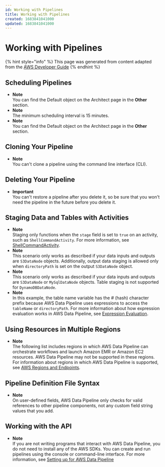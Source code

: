 ```yaml
---
id: Working with Pipelines
title: Working with Pipelines
created: 1683841041000
updated: 1683841041000
---
```

# Working with Pipelines

{% hint style="info" %}
This page was generated from content adapted from the [AWS Developer Guide](https://github.com/awsdocs/aws-data-pipeline-developer-guide.git)
{% endhint %}

## Scheduling Pipelines

- **Note**  
You can find the Default object on the Architect page in the **Other** section\.
- **Note**  
The minimum scheduling interval is 15 minutes\.
- **Note**  
You can find the Default object on the Architect page in the **Other** section\.


## Cloning Your Pipeline

- **Note**  
You can't clone a pipeline using the command line interface \(CLI\)\.


## Deleting Your Pipeline

- **Important**  
You can't restore a pipeline after you delete it, so be sure that you won't need the pipeline in the future before you delete it\.


## Staging Data and Tables with Activities

- **Note**  
Staging only functions when the `stage` field is set to `true` on an activity, such as `ShellCommandActivity`\. For more information, see [ShellCommandActivity](dp-object-shellcommandactivity.md)\.
- **Note**  
 This scenario only works as described if your data inputs and outputs are `S3DataNode` objects\. Additionally, output data staging is allowed only when `directoryPath` is set on the output `S3DataNode` object\.
- **Note**  
 This scenario only works as described if your data inputs and outputs are `S3DataNode` or `MySqlDataNode` objects\. Table staging is not supported for `DynamoDBDataNode`\.
- **Note**  
In this example, the table name variable has the \# \(hash\) character prefix because AWS Data Pipeline uses expressions to access the `tableName` or `directoryPath`\. For more information about how expression evaluation works in AWS Data Pipeline, see [Expression Evaluation](dp-pipeline-expressions.md#dp-datatype-functions)\.


## Using Resources in Multiple Regions

- **Note**  
The following list includes regions in which AWS Data Pipeline can orchestrate workflows and launch Amazon EMR or Amazon EC2 resources\. AWS Data Pipeline may not be supported in these regions\. For information about regions in which AWS Data Pipeline is supported, see [AWS Regions and Endpoints](https://docs.aws.amazon.com/general/latest/gr/rande.html#datapipeline_region)\.


## Pipeline Definition File Syntax

- **Note**  
On user\-defined fields, AWS Data Pipeline only checks for valid references to other pipeline components, not any custom field string values that you add\.


## Working with the API

- **Note**  
 If you are not writing programs that interact with AWS Data Pipeline, you do not need to install any of the AWS SDKs\. You can create and run pipelines using the console or command\-line interface\. For more information, see [Setting up for AWS Data Pipeline](dp-get-setup.md)

